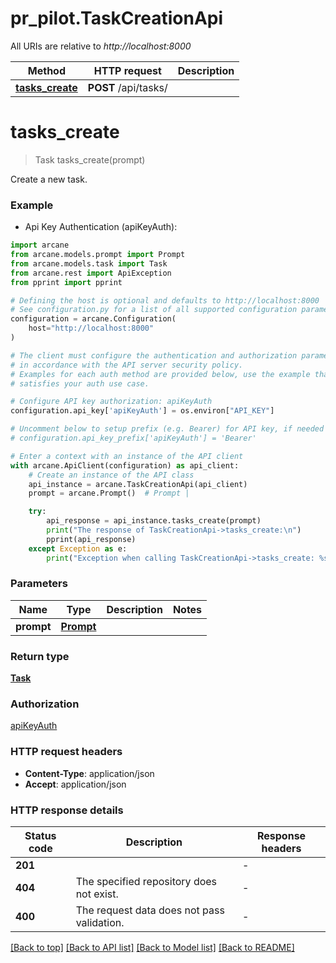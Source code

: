 # pr_pilot.TaskCreationApi

All URIs are relative to *http://localhost:8000*

Method | HTTP request | Description
------------- | ------------- | -------------
[**tasks_create**](TaskCreationApi.md#tasks_create) | **POST** /api/tasks/ | 


# **tasks_create**
> Task tasks_create(prompt)



Create a new task.

### Example

* Api Key Authentication (apiKeyAuth):

```python
import arcane
from arcane.models.prompt import Prompt
from arcane.models.task import Task
from arcane.rest import ApiException
from pprint import pprint

# Defining the host is optional and defaults to http://localhost:8000
# See configuration.py for a list of all supported configuration parameters.
configuration = arcane.Configuration(
    host="http://localhost:8000"
)

# The client must configure the authentication and authorization parameters
# in accordance with the API server security policy.
# Examples for each auth method are provided below, use the example that
# satisfies your auth use case.

# Configure API key authorization: apiKeyAuth
configuration.api_key['apiKeyAuth'] = os.environ["API_KEY"]

# Uncomment below to setup prefix (e.g. Bearer) for API key, if needed
# configuration.api_key_prefix['apiKeyAuth'] = 'Bearer'

# Enter a context with an instance of the API client
with arcane.ApiClient(configuration) as api_client:
    # Create an instance of the API class
    api_instance = arcane.TaskCreationApi(api_client)
    prompt = arcane.Prompt()  # Prompt | 

    try:
        api_response = api_instance.tasks_create(prompt)
        print("The response of TaskCreationApi->tasks_create:\n")
        pprint(api_response)
    except Exception as e:
        print("Exception when calling TaskCreationApi->tasks_create: %s\n" % e)
```



### Parameters


Name | Type | Description  | Notes
------------- | ------------- | ------------- | -------------
 **prompt** | [**Prompt**](Prompt.md)|  | 

### Return type

[**Task**](Task.md)

### Authorization

[apiKeyAuth](../README.md#apiKeyAuth)

### HTTP request headers

 - **Content-Type**: application/json
 - **Accept**: application/json

### HTTP response details

| Status code | Description | Response headers |
|-------------|-------------|------------------|
**201** |  |  -  |
**404** | The specified repository does not exist. |  -  |
**400** | The request data does not pass validation. |  -  |

[[Back to top]](#) [[Back to API list]](../README.md#documentation-for-api-endpoints) [[Back to Model list]](../README.md#documentation-for-models) [[Back to README]](../README.md)

